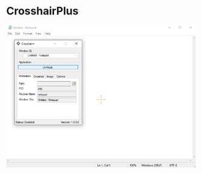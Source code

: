 # CrosshairPlus

![App](https://github.com/CelesitalChaos/CrosshairPlus/blob/master/CrosshairPlus/Resources/0.png?raw=true)
